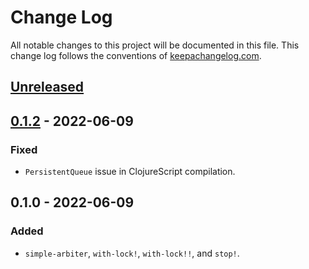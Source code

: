 # Change Log
All notable changes to this project will be documented in this file. This change log follows the conventions of [keepachangelog.com](http://keepachangelog.com/).

## [Unreleased]

## [0.1.2] - 2022-06-09
### Fixed
- `PersistentQueue` issue in ClojureScript compilation.

## 0.1.0 - 2022-06-09
### Added
- `simple-arbiter`, `with-lock!`, `with-lock!!`, and `stop!`.

[Unreleased]: https://sourcehost.site/your-name/async-arbiter/compare/0.1.2...HEAD
[0.1.2]:  https://sourcehost.site/your-name/async-arbiter/compare/0.1.0...0.1.2
